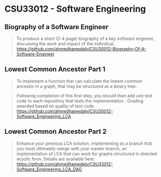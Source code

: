 # **CSU33012 - Software Engineering**

## Biography of a Software Engineer
>To produce a short (2-4 page) biography of a key software engineer, discussing the work and impact of the individual.
https://github.com/ahmedhamedaly/CSU30012-Biography-Of-A-Software-Engineer

## Lowest Common Ancestor Part 1
>To implement a function that can calculate the lowest common ancestor in a graph, that may be structured as a binary tree.

>Following completion of this first step, you should then add unit test code to each repository that tests the implementation . Grading awarded based on quality of test code. 
https://github.com/ahmedhamedaly/CSU30012-Software_Engineering_LCA

## Lowest Common Ancestor Part 2
>Enhance your previous LCA solution, implementing as a branch that you must ultimately merge with your master branch, an implementation of LCA that can work for graphs structured in directed acyclic form. Details are available here.
https://github.com/ahmedhamedaly/CSU33012-Software_Engineering_LCA_DAG
